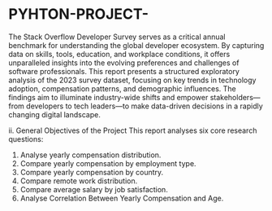 # PYHTON-PROJECT-

The Stack Overflow Developer Survey serves as a critical annual benchmark for understanding the global developer ecosystem. By capturing data on skills, tools, education, and workplace conditions, it offers unparalleled insights into the evolving preferences and challenges of software professionals. This report presents a structured exploratory analysis of the 2023 survey dataset, focusing on key trends in technology adoption, compensation patterns, and demographic influences. The findings aim to illuminate industry-wide shifts and empower stakeholders—from developers to tech leaders—to make data-driven decisions in a rapidly changing digital landscape.

 ii. General Objectives of the Project
This report analyses six core research questions:
1.	Analyse yearly compensation distribution.
2.	Compare yearly compensation by employment type.
3.	Compare yearly compensation by country.
4.	Compare remote work distribution.
5.	Compare average salary by job satisfaction.
6.	Analyse Correlation Between Yearly Compensation and Age.

